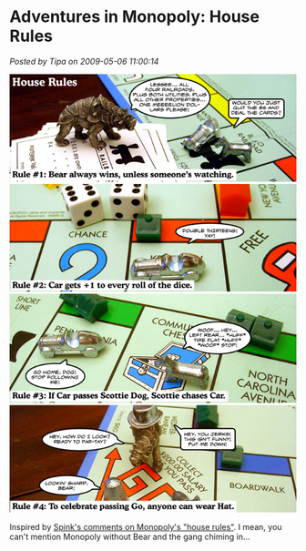 # Adventures in Monopoly: House Rules

*Posted by Tipa on 2009-05-06 11:00:14*

![House Rules](../uploads/2009/05/houserules.jpg "House Rules")

Inspired by [Spink's comments on Monopoly's "house rules"](http://spinksville.wordpress.com/2009/05/06/youre-playing-it-wrong/). I mean, you can't mention Monopoly without Bear and the gang chiming in...

